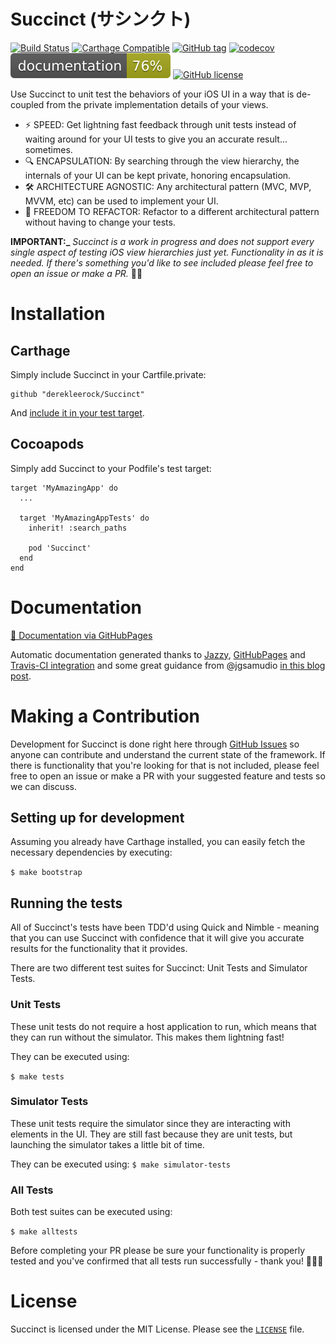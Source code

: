 # Succinct (サシンクト)
[![Build Status](https://travis-ci.org/derekleerock/Succinct.svg?branch=master)](https://travis-ci.org/derekleerock/Succinct)
[![Carthage Compatible](https://img.shields.io/badge/Carthage-compatible-4BC51D.svg?style=flat)](https://github.com/Carthage/Carthage)
[![GitHub tag](https://img.shields.io/github/tag/derekleerock/Succinct.svg)](https://GitHub.com/derekleerock/Succinct/tags/)
[![codecov](https://codecov.io/gh/derekleerock/Succinct/branch/master/graph/badge.svg)](https://codecov.io/gh/derekleerock/Succinct)
[![jazzy docs](https://raw.githubusercontent.com/derekleerock/Succinct/gh-pages/badge.svg?sanitize=true)](https://derekleerock.github.io/Succinct)
[![GitHub license](https://img.shields.io/github/license/derekleerock/Succinct.svg)](https://github.com/derekleerock/Succinct/blob/master/LICENSE)

Use Succinct to unit test the behaviors of your iOS UI in a way that is de-coupled from the private implementation details of your views. 
- ⚡️ SPEED: Get lightning fast feedback through unit tests instead of waiting around for your UI tests to give you an accurate result... sometimes.
- 🔍 ENCAPSULATION: By searching through the view hierarchy, the internals of your UI can be kept private, honoring encapsulation. 
- 🛠 ARCHITECTURE AGNOSTIC: Any architectural pattern (MVC, MVP, MVVM, etc) can be used to implement your UI.
- 🧩 FREEDOM TO REFACTOR: Refactor to a different architectural pattern without having to change your tests. 

**IMPORTANT:_** _Succinct is a work in progress and does not support every single aspect of testing iOS view hierarchies just yet. Functionality in as it is needed. If there's something you'd like to see included please feel free to open an issue or make a PR._ 👍🏻

# Installation

## Carthage

Simply include Succinct in your Cartfile.private: 

```
github "derekleerock/Succinct"
``` 

And [include it in your test target](https://github.com/Carthage/Carthage#adding-frameworks-to-unit-tests-or-a-framework).

## Cocoapods

Simply add Succinct to your Podfile's test target:

```
target 'MyAmazingApp' do
  ...
  
  target 'MyAmazingAppTests' do
    inherit! :search_paths

    pod 'Succinct'
  end
end
```

# Documentation
[ 📄 Documentation via GitHubPages](https://derekleerock.github.io/Succinct/)

Automatic documentation generated thanks to [Jazzy](https://github.com/realm/jazzy), [GitHubPages](https://pages.github.com/) and [Travis-CI integration](https://docs.travis-ci.com/user/deployment/pages/) and some great guidance from @jgsamudio [in this blog post](https://medium.com/@jonathan2457/generate-host-your-ios-documentation-39e21b382ce8).

# Making a Contribution
Development for Succinct is done right here through [GitHub Issues](https://github.com/derekleerock/Succinct/issues) so anyone can contribute and understand the current state of the framework. If there is functionality that you're looking for that is not included, please feel free to open an issue or make a PR with your suggested feature and tests so we can discuss.

## Setting up for development
Assuming you already have Carthage installed, you can easily fetch the necessary dependencies by executing:

`$ make bootstrap`

## Running the tests
All of Succinct's tests have been TDD'd using Quick and Nimble - meaning that you can use Succinct with confidence that it will give you accurate results for the functionality that it provides. 

There are two different test suites for Succinct: Unit Tests and Simulator Tests. 

### Unit Tests
These unit tests do not require a host application to run, which means that they can run without the simulator. This makes them lightning fast! 

They can be executed using:

`$ make tests`

### Simulator Tests
These unit tests require the simulator since they are interacting with elements in the UI. They are still fast because they are unit tests, but launching the simulator takes a little bit of time. 

They can be executed using:
`$ make simulator-tests`

### All Tests
Both test suites can be executed using: 

`$ make alltests`

Before completing your PR please be sure your functionality is properly tested and you've confirmed that all tests run successfully - thank you! 🙇🏻‍♂️

# License
Succinct is licensed under the MIT License. Please see the [`LICENSE`](https://github.com/derekleerock/succinct/blob/master/LICENSE) file.

